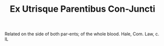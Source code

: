 ---
title: Ex Utrisque Parentibus Con-Juncti
letter: E
permalink: "/definitions/bld-ex-utrisque-parentibus-con-juncti.html"
body: Related on the side of both par-ents; of the whole blood. Hale, Com. Law, c.
  IL
published_at: '2018-07-07'
source: Black's Law Dictionary 2nd Ed (1910)
layout: post
---